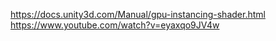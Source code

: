 https://docs.unity3d.com/Manual/gpu-instancing-shader.html
https://www.youtube.com/watch?v=eyaxqo9JV4w